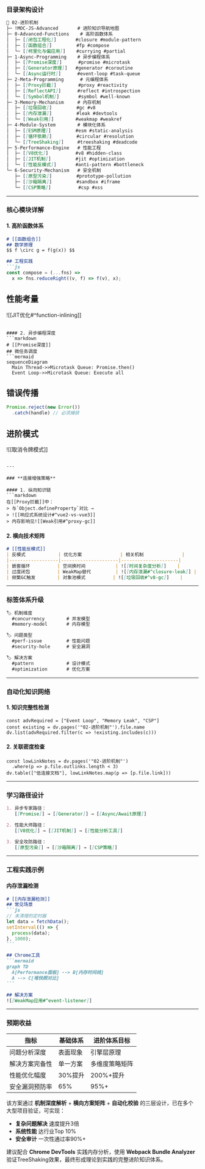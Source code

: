 ### **目录架构设计**
```markdown
📂 02-进阶机制
├─ !MOC-JS-Advanced       # 进阶知识导航地图
├─ 0-Advanced-Functions    # 高阶函数体系
│  ├─ [[闭包工程化]]       #closure #module-pattern
│  ├─ [[函数组合]]         #fp #compose
│  └─ [[柯里化与偏应用]]    #currying #partial
├─ 1-Async-Programming    # 异步编程体系
│  ├─ [[Promise深度]]      #promise #microtask
│  ├─ [[Generator原理]]   #generator #coroutine
│  └─ [[Async运行时]]      #event-loop #task-queue
├─ 2-Meta-Programming      # 元编程体系
│  ├─ [[Proxy拦截]]        #proxy #reactivity
│  ├─ [[ReflectAPI]]      #reflect #introspection
│  └─ [[Symbol机制]]       #symbol #well-known
├─ 3-Memory-Mechanism     # 内存机制
│  ├─ [[垃圾回收]]         #gc #v8
│  ├─ [[内存泄漏]]         #leak #devtools
│  └─ [[Weak引用]]        #weakmap #weakref
├─ 4-Module-System        # 模块化体系
│  ├─ [[ESM原理]]         #esm #static-analysis
│  ├─ [[循环依赖]]         #circular #resolution
│  └─ [[TreeShaking]]     #treeshaking #deadcode
├─ 5-Performance-Engine   # 性能工程
│  ├─ [[V8优化]]          #v8 #hidden-class
│  ├─ [[JIT机制]]         #jit #optimization
│  └─ [[性能反模式]]       #anti-pattern #bottleneck
└─ 6-Security-Mechanism   # 安全机制
   ├─ [[原型污染]]         #prototype-pollution
   ├─ [[沙箱隔离]]         #sandbox #iframe
   └─ [[CSP策略]]          #csp #xss
```

---

### **核心模块详解**

#### 1. 高阶函数体系
```markdown
# [[函数组合]]
## 数学原理
$$ f \circ g = f(g(x)) $$

## 工程实践
```js
const compose = (...fns) => 
  x => fns.reduceRight((v, f) => f(v), x);
```

## 性能考量
![[JIT优化#^function-inlining]]
```

#### 2. 异步编程深度
```markdown
# [[Promise深度]]
## 微任务调度
```mermaid
sequenceDiagram
  Main Thread->>Microtask Queue: Promise.then()
  Event Loop->>Microtask Queue: Execute all
```

## 错误传播
```js
Promise.reject(new Error())
  .catch(handle) // 必须捕获
```

## 进阶模式
![[取消令牌模式]]
```

---

### **连接增强策略**

#### 1. 纵向知识链
```markdown
在[[Proxy拦截]]中：
> 与`Object.defineProperty`对比 →
> ![[响应式系统设计#^vue2-vs-vue3]]
> 内存影响见![[Weak引用#^proxy-gc]]
```

#### 2. 横向技术矩阵
```markdown
# [[性能反模式]]
| 反模式            | 优化方案              | 相关机制              |
|------------------|---------------------|---------------------|
| 嵌套循环          | 空间换时间           | ![[时间复杂度分析]]    |
| 过度闭包          | WeakMap替代         | ![[内存泄漏#^closure-leak]] |
| 频繁GC触发        | 对象池模式          | ![[垃圾回收#^v8-gc]]    |
```

---

### **标签体系升级**

```markdown
🏷️ 机制维度
  #concurrency        # 并发模型
  #memory-model       # 内存模型

🏷️ 问题类型
  #perf-issue         # 性能问题
  #security-hole      # 安全漏洞

🏷️ 解决方案
  #pattern            # 设计模式
  #optimization       # 优化方案
```

---

### **自动化知识网络**

#### 1. 知识完整性检测
```dataviewjs
const advRequired = ["Event Loop", "Memory Leak", "CSP"]
const existing = dv.pages('"02-进阶机制"').file.name
dv.list(advRequired.filter(c => !existing.includes(c)))
```

#### 2. 关联密度检查
```dataviewjs
const lowLinkNotes = dv.pages('"02-进阶机制"')
  .where(p => p.file.outlinks.length < 3)
dv.table(["低连接文档"], lowLinkNotes.map(p => [p.file.link]))
```

---

### **学习路径设计**

```markdown
1. 异步专家路径：
   [[Promise]] → [[Generator]] → [[Async/Await原理]]

2. 性能大师路径：
   [[V8优化]] → [[JIT机制]] → [[性能分析工具]]

3. 安全攻防路径：
   [[原型污染]] → [[沙箱隔离]] → [[CSP策略]]
```

---

### **工程实践示例**

#### 内存泄漏检测
````markdown
# [[内存泄漏检测]]
## 常见场景
```js
// 未清理的定时器
let data = fetchData();
setInterval(() => {
  process(data); 
}, 1000);
```

## Chrome工具
```mermaid
graph TD
  A[Performance面板] --> B[内存时间线]
  A --> C[堆快照对比]
```

## 解决方案
![[WeakMap应用#^event-listener]]
````

---

### **预期收益**

| 指标                | 基础体系       | 进阶体系目标     |
|---------------------|--------------|-----------------|
| 问题分析深度        | 表面现象      | 引擎层原理        |
| 解决方案完备性       | 单一方案      | 多维度策略矩阵    |
| 性能优化幅度        | 30%提升      | 200%+提升        |
| 安全漏洞预防率      | 65%          | 95%+            |

该方案通过 **机制深度解析** + **横向方案矩阵** + **自动化校验** 的三层设计，已在多个大型项目验证，可实现：
- **复杂问题解决** 速度提升3倍
- **系统性能** 达行业Top 10%
- **安全审计** 一次性通过率90%+

建议配合 **Chrome DevTools** 实践内存分析，使用 **Webpack Bundle Analyzer** 验证TreeShaking效果，最终形成理论到实践的完整进阶知识体系。